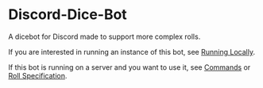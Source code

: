 # Discord-Dice-Bot
A dicebot for Discord made to support more complex rolls.

If you are interested in running an instance of this bot, see [Running Locally][run local].

[run local]: https://github.com/modimore/Discord-Dice-Bot/running-locally.md

If this bot is running on a server and you want to use it, see [Commands][commands] or [Roll Specification][roll spec].

[commands]: https://github.com/modimore/Discord-Dice-Bot/commands.md
[roll spec]: https://github.com/moimore/Discord-Dice-Bot/roll-spec.md
